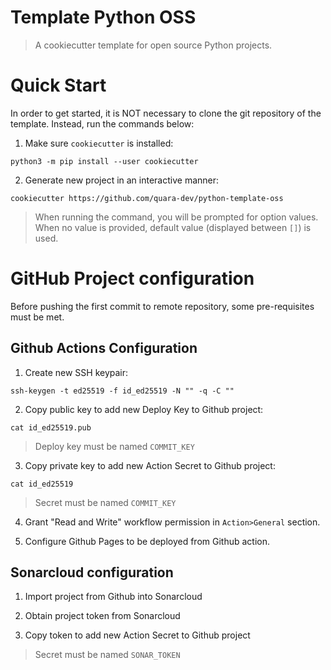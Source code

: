 # Template Python OSS

> A cookiecutter template for open source Python projects.

# Quick Start

In order to get started, it is NOT necessary to clone the git repository of the template. Instead, run the commands below:

1. Make sure `cookiecutter` is installed:

```console
python3 -m pip install --user cookiecutter
```

2. Generate new project in an interactive manner:

```console
cookiecutter https://github.com/quara-dev/python-template-oss
```

> When running the command, you will be prompted for option values. When no value is provided, default value (displayed between `[]`) is used.

# GitHub Project configuration

Before pushing the first commit to remote repository, some pre-requisites must be met. 

## Github Actions Configuration

1. Create new SSH keypair:

```console
ssh-keygen -t ed25519 -f id_ed25519 -N "" -q -C ""
```

2. Copy public key to add new Deploy Key to Github project:

```console
cat id_ed25519.pub
```

> Deploy key must be named `COMMIT_KEY`

3. Copy private key to add new Action Secret to Github project:

```console
cat id_ed25519
```

> Secret must be named `COMMIT_KEY`

4. Grant "Read and Write" workflow permission in `Action>General` section.

5. Configure Github Pages to be deployed from Github action.

## Sonarcloud configuration

1. Import project from Github into Sonarcloud

2. Obtain project token from Sonarcloud

2. Copy token to add new Action Secret to Github project

> Secret must be named `SONAR_TOKEN`
